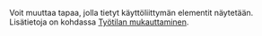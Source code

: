 Voit muuttaa tapaa, jolla tietyt käyttöliittymän elementit näytetään. Lisätietoja on kohdassa [Työtilan mukauttaminen](../ui-personalization-user.md).
